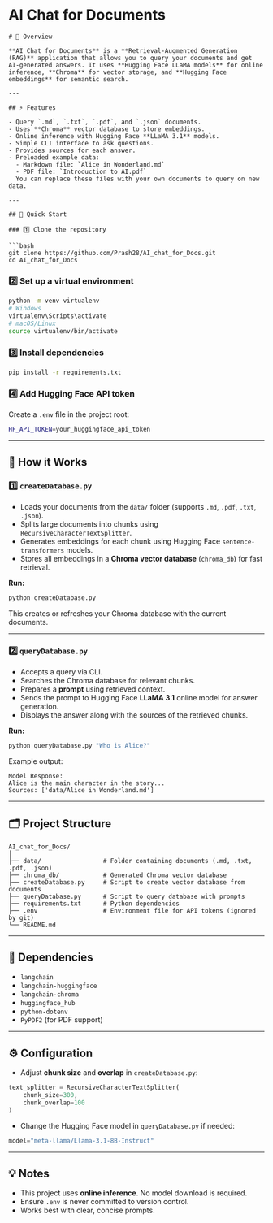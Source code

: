 # AI Chat for Documents
````
# 🧠 Overview

**AI Chat for Documents** is a **Retrieval-Augmented Generation (RAG)** application that allows you to query your documents and get AI-generated answers. It uses **Hugging Face LLaMA models** for online inference, **Chroma** for vector storage, and **Hugging Face embeddings** for semantic search.

---

## ⚡ Features

- Query `.md`, `.txt`, `.pdf`, and `.json` documents.
- Uses **Chroma** vector database to store embeddings.
- Online inference with Hugging Face **LLaMA 3.1** models.
- Simple CLI interface to ask questions.
- Provides sources for each answer.
- Preloaded example data:
  - Markdown file: `Alice in Wonderland.md`
  - PDF file: `Introduction to AI.pdf`  
  You can replace these files with your own documents to query on new data.

---

## 🚀 Quick Start

### 1️⃣ Clone the repository

```bash
git clone https://github.com/Prash28/AI_chat_for_Docs.git
cd AI_chat_for_Docs
````

### 2️⃣ Set up a virtual environment

```bash
python -m venv virtualenv
# Windows
virtualenv\Scripts\activate
# macOS/Linux
source virtualenv/bin/activate
```

### 3️⃣ Install dependencies

```bash
pip install -r requirements.txt
```

### 4️⃣ Add Hugging Face API token

Create a `.env` file in the project root:

```bash
HF_API_TOKEN=your_huggingface_api_token
```

---

## 📂 How it Works

### 1️⃣ `createDatabase.py`

* Loads your documents from the `data/` folder (supports `.md`, `.pdf`, `.txt`, `.json`).
* Splits large documents into chunks using `RecursiveCharacterTextSplitter`.
* Generates embeddings for each chunk using Hugging Face `sentence-transformers` models.
* Stores all embeddings in a **Chroma vector database** (`chroma_db`) for fast retrieval.

**Run:**

```bash
python createDatabase.py
```

This creates or refreshes your Chroma database with the current documents.

---

### 2️⃣ `queryDatabase.py`

* Accepts a query via CLI.
* Searches the Chroma database for relevant chunks.
* Prepares a **prompt** using retrieved context.
* Sends the prompt to Hugging Face **LLaMA 3.1** online model for answer generation.
* Displays the answer along with the sources of the retrieved chunks.

**Run:**

```bash
python queryDatabase.py "Who is Alice?"
```

Example output:

```
Model Response:
Alice is the main character in the story...
Sources: ['data/Alice in Wonderland.md']
```

---

## 🗂️ Project Structure

```
AI_chat_for_Docs/
│
├── data/                 # Folder containing documents (.md, .txt, .pdf, .json)
├── chroma_db/            # Generated Chroma vector database
├── createDatabase.py     # Script to create vector database from documents
├── queryDatabase.py      # Script to query database with prompts
├── requirements.txt      # Python dependencies
├── .env                  # Environment file for API tokens (ignored by git)
└── README.md
```

---

## 🔧 Dependencies

* `langchain`
* `langchain-huggingface`
* `langchain-chroma`
* `huggingface_hub`
* `python-dotenv`
* `PyPDF2` (for PDF support)

---

## ⚙️ Configuration

* Adjust **chunk size** and **overlap** in `createDatabase.py`:

```python
text_splitter = RecursiveCharacterTextSplitter(
    chunk_size=300,
    chunk_overlap=100
)
```

* Change the Hugging Face model in `queryDatabase.py` if needed:

```python
model="meta-llama/Llama-3.1-8B-Instruct"
```

---

## 💡 Notes

* This project uses **online inference**. No model download is required.
* Ensure `.env` is never committed to version control.
* Works best with clear, concise prompts.

